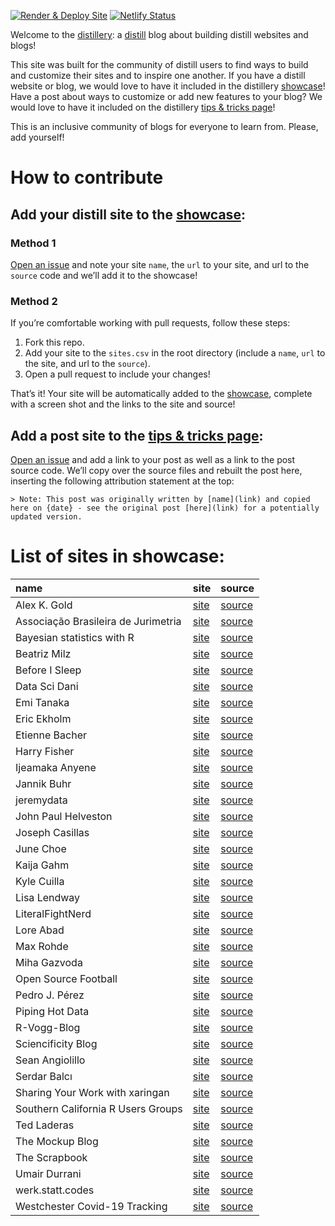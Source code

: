 <!-- README.md is generated from README.Rmd. Please edit that file -->
<!-- badges: start -->

[![Render & Deploy
Site](https://github.com/jhelvy/distillery/actions/workflows/build_site.yml/badge.svg?branch=main)](https://github.com/jhelvy/distillery/actions/workflows/build_site.yml)
[![Netlify
Status](https://api.netlify.com/api/v1/badges/2355cde2-cab8-411b-ad51-e55dd5422c59/deploy-status)](https://app.netlify.com/sites/distillery/deploys)
<!-- badges: end -->

Welcome to the [distillery](https://distillery.rbind.io/): a
[distill](https://rstudio.github.io/distill/) blog about building
distill websites and blogs!

This site was built for the community of distill users to find ways to
build and customize their sites and to inspire one another. If you have
a distill website or blog, we would love to have it included in the
distillery [showcase](https://distillery.rbind.io/showcase.html)! Have a
post about ways to customize or add new features to your blog? We would
love to have it included on the distillery [tips & tricks
page](https://distillery.rbind.io/tips_and_tricks.html)!

This is an inclusive community of blogs for everyone to learn from.
Please, add yourself!

How to contribute
=================

Add your distill site to the [showcase](https://distillery.rbind.io/showcase.html):
-----------------------------------------------------------------------------------

### Method 1

[Open an issue](https://github.com/jhelvy/distillery/issues) and note
your site `name`, the `url` to your site, and url to the `source` code
and we’ll add it to the showcase!

### Method 2

If you’re comfortable working with pull requests, follow these steps:

1.  Fork this repo.
2.  Add your site to the `sites.csv` in the root directory (include a
    `name`, `url` to the site, and url to the `source`).
3.  Open a pull request to include your changes!

That’s it! Your site will be automatically added to the
[showcase](https://distillery.rbind.io/showcase.html), complete with a
screen shot and the links to the site and source!

Add a post site to the [tips & tricks page](https://distillery.rbind.io/tips_and_tricks.html):
----------------------------------------------------------------------------------------------

[Open an issue](https://github.com/jhelvy/distillery/issues) and add a
link to your post as well as a link to the post source code. We’ll copy
over the source files and rebuilt the post here, inserting the following
attribution statement at the top:

    > Note: This post was originally written by [name](link) and copied here on {date} - see the original post [here](link) for a potentially updated version.

List of sites in showcase:
==========================

<table>
<thead>
<tr class="header">
<th style="text-align: left;">name</th>
<th style="text-align: left;">site</th>
<th style="text-align: left;">source</th>
</tr>
</thead>
<tbody>
<tr class="odd">
<td style="text-align: left;">Alex K. Gold</td>
<td style="text-align: left;"><a href="https://alexkgold.space/">site</a></td>
<td style="text-align: left;"><a href="https://github.com/akgold/akg_site">source</a></td>
</tr>
<tr class="even">
<td style="text-align: left;">Associação Brasileira de Jurimetria</td>
<td style="text-align: left;"><a href="https://lab.abj.org.br/">site</a></td>
<td style="text-align: left;"><a href="https://github.com/abjur/blog">source</a></td>
</tr>
<tr class="odd">
<td style="text-align: left;">Bayesian statistics with R</td>
<td style="text-align: left;"><a href="https://oliviergimenez.github.io/bayesian-stats-with-R/">site</a></td>
<td style="text-align: left;"><a href="https://github.com/oliviergimenez/bayesian-stats-with-R">source</a></td>
</tr>
<tr class="even">
<td style="text-align: left;">Beatriz Milz</td>
<td style="text-align: left;"><a href="https://beatrizmilz.com/">site</a></td>
<td style="text-align: left;"><a href="https://github.com/beatrizmilz/blog">source</a></td>
</tr>
<tr class="odd">
<td style="text-align: left;">Before I Sleep</td>
<td style="text-align: left;"><a href="https://milesmcbain.xyz/">site</a></td>
<td style="text-align: left;"><a href="https://github.com/MilesMcBain/milesmcbain.com/">source</a></td>
</tr>
<tr class="even">
<td style="text-align: left;">Data Sci Dani</td>
<td style="text-align: left;"><a href="https://datascidani.com/">site</a></td>
<td style="text-align: left;"><a href="https://github.com/danielle-b/datascidani2">source</a></td>
</tr>
<tr class="odd">
<td style="text-align: left;">Emi Tanaka</td>
<td style="text-align: left;"><a href="https://emitanaka.org/">site</a></td>
<td style="text-align: left;"><a href="https://github.com/emitanaka/emitanaka.github.io">source</a></td>
</tr>
<tr class="even">
<td style="text-align: left;">Eric Ekholm</td>
<td style="text-align: left;"><a href="https://www.ericekholm.com/">site</a></td>
<td style="text-align: left;"><a href="https://github.com/ekholme/ee-website">source</a></td>
</tr>
<tr class="odd">
<td style="text-align: left;">Etienne Bacher</td>
<td style="text-align: left;"><a href="https://www.etiennebacher.com/">site</a></td>
<td style="text-align: left;"><a href="https://github.com/etiennebacher/personal_website_distill">source</a></td>
</tr>
<tr class="even">
<td style="text-align: left;">Harry Fisher</td>
<td style="text-align: left;"><a href="https://hfshr.xyz">site</a></td>
<td style="text-align: left;"><a href="https://github.com/hfshr/distill_blog">source</a></td>
</tr>
<tr class="odd">
<td style="text-align: left;">Ijeamaka Anyene</td>
<td style="text-align: left;"><a href="https://ijeamaka-anyene.netlify.app/">site</a></td>
<td style="text-align: left;"><a href="https://github.com/Ijeamakaanyene/ijeamaka-anyene">source</a></td>
</tr>
<tr class="even">
<td style="text-align: left;">Jannik Buhr</td>
<td style="text-align: left;"><a href="https://jmbuhr.de">site</a></td>
<td style="text-align: left;"><a href="https://github.com/jmbuhr/jmbuhr.github.io">source</a></td>
</tr>
<tr class="odd">
<td style="text-align: left;">jeremydata</td>
<td style="text-align: left;"><a href="https://jeremydata.com/">site</a></td>
<td style="text-align: left;"><a href="https://github.com/jeremy-allen/jeremydata_blog">source</a></td>
</tr>
<tr class="even">
<td style="text-align: left;">John Paul Helveston</td>
<td style="text-align: left;"><a href="https://jhelvy.github.io/">site</a></td>
<td style="text-align: left;"><a href="https://github.com/jhelvy/jhelvy.github.io/">source</a></td>
</tr>
<tr class="odd">
<td style="text-align: left;">Joseph Casillas</td>
<td style="text-align: left;"><a href="https://www.jvcasillas.com/">site</a></td>
<td style="text-align: left;"><a href="https://github.com/jvcasillas/jvcasillas.github.io">source</a></td>
</tr>
<tr class="even">
<td style="text-align: left;">June Choe</td>
<td style="text-align: left;"><a href="https://yjunechoe.github.io/">site</a></td>
<td style="text-align: left;"><a href="https://github.com/yjunechoe/yjunechoe.github.io">source</a></td>
</tr>
<tr class="odd">
<td style="text-align: left;">Kaija Gahm</td>
<td style="text-align: left;"><a href="https://kaijagahm.netlify.app/">site</a></td>
<td style="text-align: left;"><a href="https://github.com/kaijagahm/kaija_bean">source</a></td>
</tr>
<tr class="even">
<td style="text-align: left;">Kyle Cuilla</td>
<td style="text-align: left;"><a href="https://kcanalytics.netlify.app/">site</a></td>
<td style="text-align: left;"><a href="https://github.com/kcuilla/kc_analytics">source</a></td>
</tr>
<tr class="odd">
<td style="text-align: left;">Lisa Lendway</td>
<td style="text-align: left;"><a href="https://lisalendway.netlify.app/">site</a></td>
<td style="text-align: left;"><a href="https://github.com/llendway/lisalendway_distill">source</a></td>
</tr>
<tr class="even">
<td style="text-align: left;">LiteralFightNerd</td>
<td style="text-align: left;"><a href="https://literalfightnerd.com/">site</a></td>
<td style="text-align: left;"><a href="https://github.com/NateLatshaw/LiteralFightNerd">source</a></td>
</tr>
<tr class="odd">
<td style="text-align: left;">Lore Abad</td>
<td style="text-align: left;"><a href="https://loreabad6.github.io/">site</a></td>
<td style="text-align: left;"><a href="https://github.com/loreabad6/loreabad6.github.io">source</a></td>
</tr>
<tr class="even">
<td style="text-align: left;">Max Rohde</td>
<td style="text-align: left;"><a href="https://maximilianrohde.com">site</a></td>
<td style="text-align: left;"><a href="https://github.com/maxdrohde/blog">source</a></td>
</tr>
<tr class="odd">
<td style="text-align: left;">Miha Gazvoda</td>
<td style="text-align: left;"><a href="https://mihagazvoda.com/">site</a></td>
<td style="text-align: left;"><a href="https://github.com/mihagazvoda/mihagazvoda.com">source</a></td>
</tr>
<tr class="even">
<td style="text-align: left;">Open Source Football</td>
<td style="text-align: left;"><a href="https://www.opensourcefootball.com/">site</a></td>
<td style="text-align: left;"><a href="https://github.com/mrcaseb/open-source-football">source</a></td>
</tr>
<tr class="odd">
<td style="text-align: left;">Pedro J. Pérez</td>
<td style="text-align: left;"><a href="https://perezp44.github.io/pjperez.web/01_blog.html">site</a></td>
<td style="text-align: left;"><a href="https://github.com/perezp44/pjperez.web">source</a></td>
</tr>
<tr class="even">
<td style="text-align: left;">Piping Hot Data</td>
<td style="text-align: left;"><a href="https://www.pipinghotdata.com/">site</a></td>
<td style="text-align: left;"><a href="https://github.com/shannonpileggi/pipinghotdata_distill">source</a></td>
</tr>
<tr class="odd">
<td style="text-align: left;">R-Vogg-Blog</td>
<td style="text-align: left;"><a href="https://r-vogg-blog.netlify.app/">site</a></td>
<td style="text-align: left;"><a href="https://github.com/richardvogg/r-vogg-blog">source</a></td>
</tr>
<tr class="even">
<td style="text-align: left;">Sciencificity Blog</td>
<td style="text-align: left;"><a href="https://sciencificity-blog.netlify.app/">site</a></td>
<td style="text-align: left;"><a href="https://github.com/sciencificity/Blog_Vebash">source</a></td>
</tr>
<tr class="odd">
<td style="text-align: left;">Sean Angiolillo</td>
<td style="text-align: left;"><a href="https://sean.rbind.io">site</a></td>
<td style="text-align: left;"><a href="https://github.com/seanangio/distill_blog">source</a></td>
</tr>
<tr class="even">
<td style="text-align: left;">Serdar Balcı</td>
<td style="text-align: left;"><a href="https://www.serdarbalci.com/">site</a></td>
<td style="text-align: left;"><a href="https://github.com/sbalci/sbalci.github.io/">source</a></td>
</tr>
<tr class="odd">
<td style="text-align: left;">Sharing Your Work with xaringan</td>
<td style="text-align: left;"><a href="https://spcanelon.github.io/xaringan-basics-and-beyond">site</a></td>
<td style="text-align: left;"><a href="https://github.com/spcanelon/xaringan-basics-and-beyond">source</a></td>
</tr>
<tr class="even">
<td style="text-align: left;">Southern California R Users Groups</td>
<td style="text-align: left;"><a href="https://socalr.org/">site</a></td>
<td style="text-align: left;"><a href="https://github.com/laRusers/socalr.org">source</a></td>
</tr>
<tr class="odd">
<td style="text-align: left;">Ted Laderas</td>
<td style="text-align: left;"><a href="https://laderast.github.io">site</a></td>
<td style="text-align: left;"><a href="https://github.com/laderast/laderast.github.io">source</a></td>
</tr>
<tr class="even">
<td style="text-align: left;">The Mockup Blog</td>
<td style="text-align: left;"><a href="https://themockup.netlify.app/">site</a></td>
<td style="text-align: left;"><a href="https://github.com/jthomasmock/radix_themockup">source</a></td>
</tr>
<tr class="odd">
<td style="text-align: left;">The Scrapbook</td>
<td style="text-align: left;"><a href="https://eliocamp.github.io/scrapbook/">site</a></td>
<td style="text-align: left;"><a href="https://github.com/eliocamp/scrapbook">source</a></td>
</tr>
<tr class="even">
<td style="text-align: left;">Umair Durrani</td>
<td style="text-align: left;"><a href="https://udurrani.netlify.app/">site</a></td>
<td style="text-align: left;"><a href="https://github.com/durraniu/udurrani_distill">source</a></td>
</tr>
<tr class="odd">
<td style="text-align: left;">werk.statt.codes</td>
<td style="text-align: left;"><a href="https://werk.statt.codes/">site</a></td>
<td style="text-align: left;"><a href="https://github.com/werkstattcodes/distill_clean">source</a></td>
</tr>
<tr class="even">
<td style="text-align: left;">Westchester Covid-19 Tracking</td>
<td style="text-align: left;"><a href="https://westchester-covid.mattherman.info/">site</a></td>
<td style="text-align: left;"><a href="https://github.com/mfherman/westchester-covid">source</a></td>
</tr>
</tbody>
</table>
